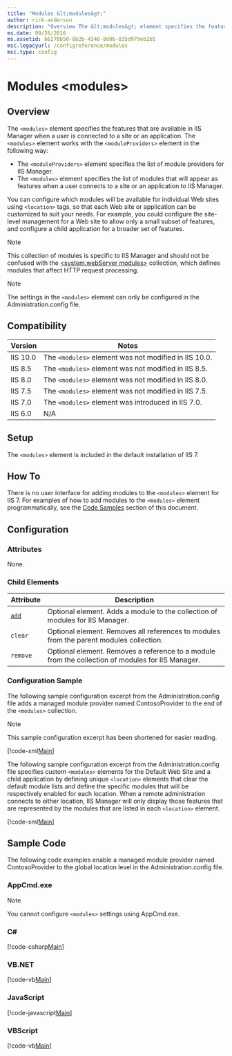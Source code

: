 ```yaml
---
title: "Modules &lt;modules&gt;"
author: rick-anderson
description: "Overview The &lt;modules&gt; element specifies the features that are available in IIS Manager when a user is connected to a site or an application. The &lt;m..."
ms.date: 09/26/2016
ms.assetid: 66270b50-8b2b-4346-8d0b-835d979eb2b5
msc.legacyurl: /configreference/modules
msc.type: config
---
```

# Modules &lt;modules&gt;

<a id="001"></a>
## Overview

The `<modules>` element specifies the features that are available in IIS Manager when a user is connected to a site or an application. The `<modules>` element works with the `<moduleProviders>` element in the following way:

- The `<moduleProviders>` element specifies the list of module providers for IIS Manager.
- The `<modules>` element specifies the list of modules that will appear as features when a user connects to a site or an application to IIS Manager.

You can configure which modules will be available for individual Web sites using `<location>` tags, so that each Web site or application can be customized to suit your needs. For example, you could configure the site-level management for a Web site to allow only a small subset of features, and configure a child application for a broader set of features.

> [!NOTE]
> This collection of modules is specific to IIS Manager and should not be confused with the [&lt;system.webServer modules&gt;](../system.webserver/modules/index.md) collection, which defines modules that affect HTTP request processing.

> [!NOTE]
> The settings in the `<modules>` element can only be configured in the Administration.config file.

<a id="002"></a>
## Compatibility

| Version | Notes |
| --- | --- |
| IIS 10.0 | The `<modules>` element was not modified in IIS 10.0. |
| IIS 8.5 | The `<modules>` element was not modified in IIS 8.5. |
| IIS 8.0 | The `<modules>` element was not modified in IIS 8.0. |
| IIS 7.5 | The `<modules>` element was not modified in IIS 7.5. |
| IIS 7.0 | The `<modules>` element was introduced in IIS 7.0. |
| IIS 6.0 | N/A |

<a id="003"></a>
## Setup

The `<modules>` element is included in the default installation of IIS 7.

<a id="004"></a>
## How To

There is no user interface for adding modules to the `<modules>` element for IIS 7. For examples of how to add modules to the `<modules>` element programmatically, see the [Code Samples](#006) section of this document.

<a id="005"></a>
## Configuration

### Attributes

None.

### Child Elements

| Attribute | Description |
| --- | --- |
| [`add`](add.md) | Optional element. Adds a module to the collection of modules for IIS Manager. |
| `clear` | Optional element. Removes all references to modules from the parent modules collection. |
| `remove` | Optional element. Removes a reference to a module from the collection of modules for IIS Manager. |

### Configuration Sample

The following sample configuration excerpt from the Administration.config file adds a managed module provider named ContosoProvider to the end of the `<modules>` collection.

> [!NOTE]
> This sample configuration excerpt has been shortened for easier reading.

[!code-xml[Main](index/samples/sample1.xml)]

The following sample configuration excerpt from the Administration.config file specifies custom `<modules>` elements for the Default Web Site and a child application by defining unique `<location>` elements that clear the default module lists and define the specific modules that will be respectively enabled for each location. When a remote administration connects to either location, IIS Manager will only display those features that are represented by the modules that are listed in each `<location>` element.

[!code-xml[Main](index/samples/sample2.xml)]
 
<a id="006"></a>
## Sample Code

The following code examples enable a managed module provider named ContosoProvider to the global location level in the Administration.config file.

### AppCmd.exe

> [!NOTE]
> You cannot configure `<modules>` settings using AppCmd.exe.

### C\#

[!code-csharp[Main](index/samples/sample3.cs)]

### VB.NET

[!code-vb[Main](index/samples/sample4.vb)]

### JavaScript

[!code-javascript[Main](index/samples/sample5.js)]

### VBScript

[!code-vb[Main](index/samples/sample6.vb)]
